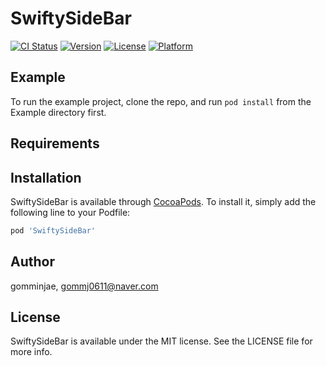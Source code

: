 # SwiftySideBar

[![CI Status](https://img.shields.io/travis/gomminjae/SwiftySideBar.svg?style=flat)](https://travis-ci.org/gomminjae/SwiftySideBar)
[![Version](https://img.shields.io/cocoapods/v/SwiftySideBar.svg?style=flat)](https://cocoapods.org/pods/SwiftySideBar)
[![License](https://img.shields.io/cocoapods/l/SwiftySideBar.svg?style=flat)](https://cocoapods.org/pods/SwiftySideBar)
[![Platform](https://img.shields.io/cocoapods/p/SwiftySideBar.svg?style=flat)](https://cocoapods.org/pods/SwiftySideBar)

## Example

To run the example project, clone the repo, and run `pod install` from the Example directory first.

## Requirements

## Installation

SwiftySideBar is available through [CocoaPods](https://cocoapods.org). To install
it, simply add the following line to your Podfile:

```ruby
pod 'SwiftySideBar'
```

## Author

gomminjae, gommj0611@naver.com

## License

SwiftySideBar is available under the MIT license. See the LICENSE file for more info.
